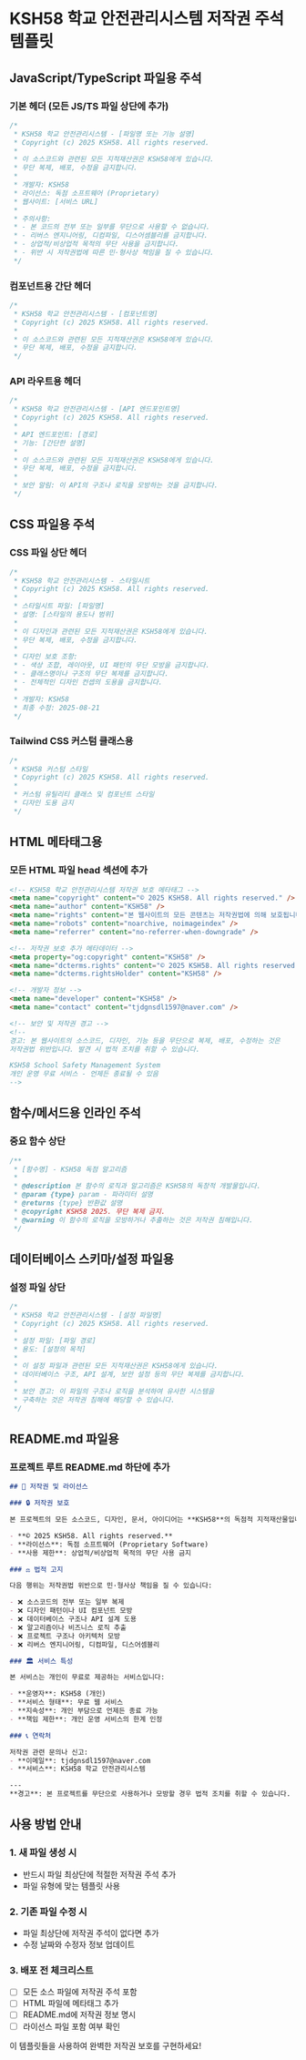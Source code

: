 # KSH58 학교 안전관리시스템 저작권 주석 템플릿

## JavaScript/TypeScript 파일용 주석

### 기본 헤더 (모든 JS/TS 파일 상단에 추가)

```javascript
/*
 * KSH58 학교 안전관리시스템 - [파일명 또는 기능 설명]
 * Copyright (c) 2025 KSH58. All rights reserved.
 * 
 * 이 소스코드와 관련된 모든 지적재산권은 KSH58에게 있습니다.
 * 무단 복제, 배포, 수정을 금지합니다.
 * 
 * 개발자: KSH58
 * 라이선스: 독점 소프트웨어 (Proprietary)
 * 웹사이트: [서비스 URL]
 * 
 * 주의사항:
 * - 본 코드의 전부 또는 일부를 무단으로 사용할 수 없습니다.
 * - 리버스 엔지니어링, 디컴파일, 디스어셈블리를 금지합니다.
 * - 상업적/비상업적 목적의 무단 사용을 금지합니다.
 * - 위반 시 저작권법에 따른 민·형사상 책임을 질 수 있습니다.
 */
```

### 컴포넌트용 간단 헤더

```javascript
/*
 * KSH58 학교 안전관리시스템 - [컴포넌트명]
 * Copyright (c) 2025 KSH58. All rights reserved.
 * 
 * 이 소스코드와 관련된 모든 지적재산권은 KSH58에게 있습니다.
 * 무단 복제, 배포, 수정을 금지합니다.
 */
```

### API 라우트용 헤더

```javascript
/*
 * KSH58 학교 안전관리시스템 - [API 엔드포인트명]
 * Copyright (c) 2025 KSH58. All rights reserved.
 * 
 * API 엔드포인트: [경로]
 * 기능: [간단한 설명]
 * 
 * 이 소스코드와 관련된 모든 지적재산권은 KSH58에게 있습니다.
 * 무단 복제, 배포, 수정을 금지합니다.
 * 
 * 보안 알림: 이 API의 구조나 로직을 모방하는 것을 금지합니다.
 */
```

## CSS 파일용 주석

### CSS 파일 상단 헤더

```css
/*
 * KSH58 학교 안전관리시스템 - 스타일시트
 * Copyright (c) 2025 KSH58. All rights reserved.
 * 
 * 스타일시트 파일: [파일명]
 * 설명: [스타일의 용도나 범위]
 * 
 * 이 디자인과 관련된 모든 지적재산권은 KSH58에게 있습니다.
 * 무단 복제, 배포, 수정을 금지합니다.
 * 
 * 디자인 보호 조항:
 * - 색상 조합, 레이아웃, UI 패턴의 무단 모방을 금지합니다.
 * - 클래스명이나 구조의 무단 복제를 금지합니다.
 * - 전체적인 디자인 컨셉의 도용을 금지합니다.
 * 
 * 개발자: KSH58
 * 최종 수정: 2025-08-21
 */
```

### Tailwind CSS 커스텀 클래스용

```css
/*
 * KSH58 커스텀 스타일
 * Copyright (c) 2025 KSH58. All rights reserved.
 * 
 * 커스텀 유틸리티 클래스 및 컴포넌트 스타일
 * 디자인 도용 금지
 */
```

## HTML 메타태그용

### 모든 HTML 파일 head 섹션에 추가

```html
<!-- KSH58 학교 안전관리시스템 저작권 보호 메타태그 -->
<meta name="copyright" content="© 2025 KSH58. All rights reserved." />
<meta name="author" content="KSH58" />
<meta name="rights" content="본 웹사이트의 모든 콘텐츠는 저작권법에 의해 보호됩니다." />
<meta name="robots" content="noarchive, noimageindex" />
<meta name="referrer" content="no-referrer-when-downgrade" />

<!-- 저작권 보호 추가 메타데이터 -->
<meta property="og:copyright" content="KSH58" />
<meta name="dcterms.rights" content="© 2025 KSH58. All rights reserved." />
<meta name="dcterms.rightsHolder" content="KSH58" />

<!-- 개발자 정보 -->
<meta name="developer" content="KSH58" />
<meta name="contact" content="tjdgnsdl1597@naver.com" />

<!-- 보안 및 저작권 경고 -->
<!-- 
경고: 본 웹사이트의 소스코드, 디자인, 기능 등을 무단으로 복제, 배포, 수정하는 것은 
저작권법 위반입니다. 발견 시 법적 조치를 취할 수 있습니다.

KSH58 School Safety Management System
개인 운영 무료 서비스 - 언제든 종료될 수 있음
-->
```

## 함수/메서드용 인라인 주석

### 중요 함수 상단

```javascript
/**
 * [함수명] - KSH58 독점 알고리즘
 * 
 * @description 본 함수의 로직과 알고리즘은 KSH58의 독창적 개발물입니다.
 * @param {type} param - 파라미터 설명
 * @returns {type} 반환값 설명
 * @copyright KSH58 2025. 무단 복제 금지.
 * @warning 이 함수의 로직을 모방하거나 추출하는 것은 저작권 침해입니다.
 */
```

## 데이터베이스 스키마/설정 파일용

### 설정 파일 상단

```javascript
/*
 * KSH58 학교 안전관리시스템 - [설정 파일명]
 * Copyright (c) 2025 KSH58. All rights reserved.
 * 
 * 설정 파일: [파일 경로]
 * 용도: [설정의 목적]
 * 
 * 이 설정 파일과 관련된 모든 지적재산권은 KSH58에게 있습니다.
 * 데이터베이스 구조, API 설계, 보안 설정 등의 무단 복제를 금지합니다.
 * 
 * 보안 경고: 이 파일의 구조나 로직을 분석하여 유사한 시스템을 
 * 구축하는 것은 저작권 침해에 해당할 수 있습니다.
 */
```

## README.md 파일용

### 프로젝트 루트 README.md 하단에 추가

```markdown
## 📜 저작권 및 라이선스

### 🔒 저작권 보호

본 프로젝트의 모든 소스코드, 디자인, 문서, 아이디어는 **KSH58**의 독점적 지적재산물입니다.

- **© 2025 KSH58. All rights reserved.**
- **라이선스**: 독점 소프트웨어 (Proprietary Software)
- **사용 제한**: 상업적/비상업적 목적의 무단 사용 금지

### ⚖️ 법적 고지

다음 행위는 저작권법 위반으로 민·형사상 책임을 질 수 있습니다:

- ❌ 소스코드의 전부 또는 일부 복제
- ❌ 디자인 패턴이나 UI 컴포넌트 모방
- ❌ 데이터베이스 구조나 API 설계 도용
- ❌ 알고리즘이나 비즈니스 로직 추출
- ❌ 프로젝트 구조나 아키텍처 모방
- ❌ 리버스 엔지니어링, 디컴파일, 디스어셈블리

### 🏛️ 서비스 특성

본 서비스는 개인이 무료로 제공하는 서비스입니다:

- **운영자**: KSH58 (개인)
- **서비스 형태**: 무료 웹 서비스
- **지속성**: 개인 부담으로 언제든 종료 가능
- **책임 제한**: 개인 운영 서비스의 한계 인정

### 📞 연락처

저작권 관련 문의나 신고:
- **이메일**: tjdgnsdl1597@naver.com
- **서비스**: KSH58 학교 안전관리시스템

---
**경고**: 본 프로젝트를 무단으로 사용하거나 모방할 경우 법적 조치를 취할 수 있습니다.
```

## 사용 방법 안내

### 1. 새 파일 생성 시
- 반드시 파일 최상단에 적절한 저작권 주석 추가
- 파일 유형에 맞는 템플릿 사용

### 2. 기존 파일 수정 시
- 파일 최상단에 저작권 주석이 없다면 추가
- 수정 날짜와 수정자 정보 업데이트

### 3. 배포 전 체크리스트
- [ ] 모든 소스 파일에 저작권 주석 포함
- [ ] HTML 파일에 메타태그 추가
- [ ] README.md에 저작권 정보 명시
- [ ] 라이선스 파일 포함 여부 확인

이 템플릿들을 사용하여 완벽한 저작권 보호를 구현하세요!